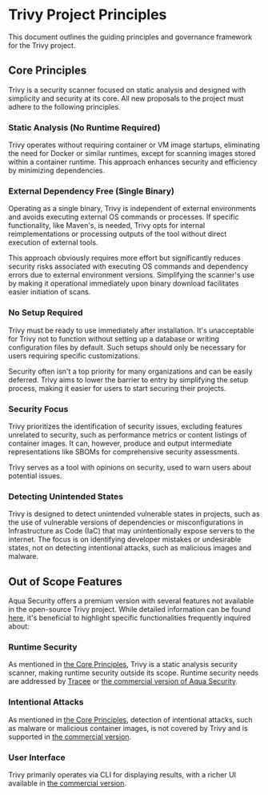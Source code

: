# Trivy Project Principles
This document outlines the guiding principles and governance framework for the Trivy project.

## Core Principles
Trivy is a security scanner focused on static analysis and designed with simplicity and security at its core.
All new proposals to the project must adhere to the following principles.

### Static Analysis (No Runtime Required)
Trivy operates without requiring container or VM image startups, eliminating the need for Docker or similar runtimes, except for scanning images stored within a container runtime.
This approach enhances security and efficiency by minimizing dependencies.

### External Dependency Free (Single Binary)
Operating as a single binary, Trivy is independent of external environments and avoids executing external OS commands or processes.
If specific functionality, like Maven's, is needed, Trivy opts for internal reimplementations or processing outputs of the tool without direct execution of external tools.

This approach obviously requires more effort but significantly reduces security risks associated with executing OS commands and dependency errors due to external environment versions.
Simplifying the scanner's use by making it operational immediately upon binary download facilitates easier initiation of scans.

### No Setup Required
Trivy must be ready to use immediately after installation.
It's unacceptable for Trivy not to function without setting up a database or writing configuration files by default.
Such setups should only be necessary for users requiring specific customizations.

Security often isn't a top priority for many organizations and can be easily deferred.
Trivy aims to lower the barrier to entry by simplifying the setup process, making it easier for users to start securing their projects.

### Security Focus
Trivy prioritizes the identification of security issues, excluding features unrelated to security, such as performance metrics or content listings of container images.
It can, however, produce and output intermediate representations like SBOMs for comprehensive security assessments.

Trivy serves as a tool with opinions on security, used to warn users about potential issues.

### Detecting Unintended States
Trivy is designed to detect unintended vulnerable states in projects, such as the use of vulnerable versions of dependencies or misconfigurations in Infrastructure as Code (IaC) that may unintentionally expose servers to the internet.
The focus is on identifying developer mistakes or undesirable states, not on detecting intentional attacks, such as malicious images and malware.

## Out of Scope Features
Aqua Security offers a premium version with several features not available in the open-source Trivy project. 
While detailed information can be found [here][trivy-aqua], it's beneficial to highlight specific functionalities frequently inquired about:

### Runtime Security
As mentioned in [the Core Principles](#static-analysis-no-runtime-required), Trivy is a static analysis security scanner, making runtime security outside its scope.
Runtime security needs are addressed by [Tracee][tracee] or [the commercial version of Aqua Security]().

### Intentional Attacks
As mentioned in [the Core Principles](#detecting-unintended-states), detection of intentional attacks, such as malware or malicious container images, is not covered by Trivy and is supported in [the commercial version][aqua].

### User Interface
Trivy primarily operates via CLI for displaying results, with a richer UI available in [the commercial version][aqua].

[trivy-aqua]: ../commercial/compare.md
[tracee]: https://github.com/aquasecurity/tracee
[aqua]: https://www.aquasec.com/
